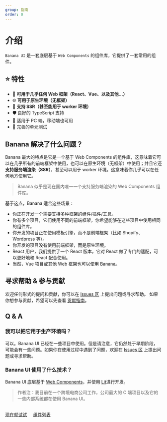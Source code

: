 ```yaml
---
group: 指南
order: 0
---
```


# 介绍

`Banana UI` 是一套底层基于 `Web Components` 的组件库，它提供了一套常用的组件。

## ⭐️ 特性

- 🧩 **可用于几乎任何 Web 框架（React、Vue、以及其他...）**
- 🌐 **可用于原生环境（无框架）**
- 🚀 **支持 SSR（甚至能用于 worker 环境）**
- 🛡 良好的 TypeScript 支持
- 📱 适用于 PC 端，移动端也可用
- 🧪 完善的单元测试

## Banana 解决了什么问题？

Banana 最大的特点是它是一个基于 Web Components 的组件库，这意味着它可以在几乎所有的前端框架中使用，也可以在原生环境（无框架）中使用；并且它还**支持服务端渲染（SSR）**，甚至可以用于 worker 环境。这意味着你几乎可以在任何地方使用它。

> Banana 似乎是现在国内唯一一个支持服务端渲染的 Web Components 组件库。

基于这点，Banana 适合这些场景：

- 你正在开发一个需要支持多种框架的组件/插件/工具。
- 你有多个项目，它们使用不同的前端框架，你希望能够在这些项目中使用相同的组件库。
- 你开发的项目正在使用模板引擎，而不是前端框架（比如 Shopify、Wordpress 等）。
- 你开发的项目没有使用前端框架，而是原生环境。
- React 用户，我们提供了一个 React 版本，它对 React 做了专门的适配，可以更好地和 React 配合使用。
- 当然，Vue 项目或其他 Web 框架也可以使用 Banana。

## 寻求帮助 & 参与贡献

欢迎任何形式的提问和贡献，你可以在 [Issues 区](https://github.com/FriedRiceNoodles/banana-ui/issues) 上提出问题或寻求帮助。
如果你想参与贡献，希望可以先查看 [贡献指南](/guide/contributing.md)。

## Q & A

### 我可以把它用于生产环境吗？

可以。Banana UI 已经在一些项目中使用。但是请注意，它仍然处于早期阶段，可能会有一些问题。如果你在使用过程中遇到了问题，欢迎在 [Issues 区](https://github.com/FriedRiceNoodles/banana-ui/issues) 上提出问题或寻求帮助。

### Banana UI 使用了什么技术？

Banana UI 底层基于 [Web Components](https://developer.mozilla.org/en-US/docs/Web/API/Web_components)，并使用 [Lit](https://lit.dev/)进行开发。

> 作者注：我目前在一个跨境电商公司工作，公司最大的 C 端项目以及它的一些内部系统都在使用 Banana UI。

<br />
<a href="/guide/quick-start" style="margin-right: 16px"><b-button type="primary">现在就试试</b-button></a>
<a href="/example/button"><b-button>组件列表</b-button></a>
